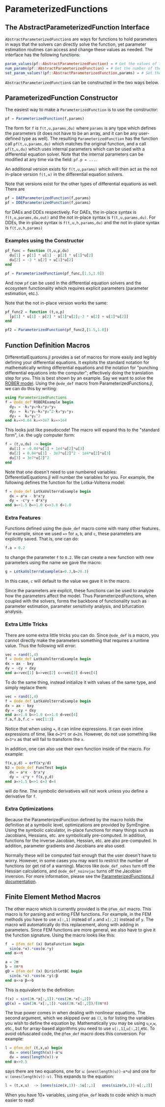 # ParameterizedFunctions

## The AbstractParameterizedFunction Interface

`AbstractParameterizedFunction`s are ways for functions to hold parameters in
ways that the solvers can directly solve the function, yet parameter estimation
routines can access and change these values as needed. The interface has the
following functions:

```julia
param_values(pf::AbstractParameterizedFunction) = # Get the values of the parameters
num_params(pf::AbstractParameterizedFunction) = # Get the number of the parameters
set_param_values!(pf::AbstractParameterizedFunction,params) = # Set the parameter values using an AbstractArray
```

`AbstractParameterizedFunction`s can be constructed in the two ways below.

## ParameterizedFunction Constructor

The easiest way to make a `ParameterizedFunction` is to use the constructor:

```julia
pf = ParameterizedFunction(f,params)
```

The form for `f` is `f(t,u,params,du)` where `params` is any type which defines
the parameters (it does not have to be an array, and it can be any user-defined
type as well). The resulting `ParameterizedFunction` has the function call
`pf(t,u,params,du)` which matches the original function, and a call `pf(t,u,du)`
which uses internal parameters which can be used with a differential equation solver.
Note that the internal parameters can be modified at any time via the field: `pf.p = ...`.

An additional version exists for `f(t,u,params)` which will then act as the
not in-place version `f(t,u)` in the differential equation solvers.

Note that versions exist for the other types of differential equations as well.
There are

```julia
pf = DAEParameterizedFunction(f,params)
pf = DDEParameterizedFunction(f,params)
```

for DAEs and DDEs respectively. For DAEs, the in-place syntax is `f(t,u,params,du,out)`
and the not in-place syntax is `f(t,u,params,du)`. For DDEs, the in-place syntax is
`f(t,u,h,params,du)` and the not in-place syntax is `f(t,u,h,params)`

### Examples using the Constructor

```julia
pf_func = function (t,u,p,du)
  du[1] = p[1] * u[1] - p[2] * u[1]*u[2]
  du[2] = -3 * u[2] + u[1]*u[2]
end

pf = ParameterizedFunction(pf_func,[1.5,1.0])
```

And now `pf` can be used in the differential equation solvers and the ecosystem
functionality which requires explicit parameters (parameter estimation, etc.).

Note that the not in-place version works the same:

```julia
pf_func2 = function (t,u,p)
  [p[1] * u[1] - p[2] * u[1]*u[2];-3 * u[2] + u[1]*u[2]]
end

pf2 = ParameterizedFunction(pf_func2,[1.5,1.0])
```

## Function Definition Macros

DifferentialEquations.jl provides a set of macros for more easily and legibly
defining your differential equations. It exploits the standard notation for
mathematically writing differential equations and the notation for "punching
differential equations into the computer"; effectively doing the translation
step for you. This is best shown by an example. Say we want to solve the
[ROBER model](http://www.radford.edu/~thompson/vodef90web/problems/demosnodislin/Single/DemoRobertson/demorobertson.pdf).
Using the `@ode_def` macro from ParameterizedFunctions.jl, we can do this by writing:

```julia
using ParameterizedFunctions
f = @ode_def ROBERExample begin
  dy₁ = -k₁*y₁+k₃*y₂*y₃
  dy₂ =  k₁*y₁-k₂*y₂^2-k₃*y₂*y₃
  dy₃ =  k₂*y₂^2
end k₁=>0.04 k₂=>3e7 k₃=>1e4
```

This looks just like pseudocode! The macro will expand this to the "standard form",
i.e. the ugly computer form:

```julia
f = (t,u,du) -> begin
  du[1] = -0.04*u[1] + 1e4*u[2]*u[3]
  du[2] = 0.04*u[1] - 3e7*u[2]^2 - 1e4*u[2]*u[3]
  du[3] = 3e7*u[2]^2
end
```

Note that one doesn't need to use numbered variables: DifferentialEquations.jl
will number the variables for you. For example, the following defines the function
for the Lotka-Volterra model:

```julia
f = @ode_def LotkaVolterraExample begin
  dx = a*x - b*x*y
  dy = -c*y + d*x*y
end a=>1.5 b=>1.0 c=>3.0 d=1.0
```

### Extra Features

Functions defined using the `@ode_def` macro come with many other features. For
example, since we used `=>` for `a`, `b`, and `c`, these parameters are explicitly
saved. That is, one can do:

```julia
f.a = 0.2
```

to change the parameter `f` to `0.2`. We can create a new function with new parameters
using the name we gave the macro:

```julia
g = LotkaVolterraExample(a=0.3,b=20.3)
```

In this case, `c` will default to the value we gave it in the macro.

Since the parameters are explicit, these functions can be used to analyze how the
parameters affect the model. Thus ParameterizedFunctions, when coupled with the
solvers, forms the backbone of functionality such as parameter estimation, parameter
sensitivity analysis, and bifurcation analysis.

### Extra Little Tricks

There are some extra little tricks you can do. Since `@ode_def` is a macro,
you cannot directly make the parameters something that requires a runtime value.
Thus the following will error:

```julia
vec = rand(1,4)
f = @ode_def LotkaVolterraExample begin
dx = ax - bxy
dy = -cy + dxy
end a=>vec[1] b=>vec[2] c=>vec[3] d=vec[4]
```

To do the same thing, instead initialize it with values of the same type, and simply
replace them:

```julia
vec = rand(1,4)
f = @ode_def LotkaVolterraExample begin
dx = ax - bxy
dy = -cy + dxy
end a=>1.0 b=>1.0 c=>1.0 d=vec[4]
f.a,f.b,f.c = vec[1:3]
```

Notice that when using `=`, it can inline expressions. It can even inline expressions
of time, like `d=3*t` or `d=2π`. However, do not use something like `d=3*x` as that will
fail to transform the `x`.

In addition, one can also use their own function inside of the macro. For example:

```julia
f(x,y,d) = erf(x*y/d)
NJ = @ode_def FuncTest begin
  dx = a*x - b*x*y
  dy = -c*y + f(x,y,d)
end a=>1.5 b=>1 c=3 d=4
```

will do fine. The symbolic derivatives will not work unless you define a derivative
for `f`.

### Extra Optimizations

Because the ParameterizedFunction defined by the macro holds the definition at a
symbolic level, optimizations are provided by SymEngine. Using the symbolic
calculator, in-place functions for many things such as Jacobians, Hessians, etc.
are symbolically pre-computed. In addition, functions for the inverse Jacobian,
Hessian, etc. are also pre-computed. In addition, parameter gradients and
Jacobians are also used.

Normally these will be computed fast enough that the user doesn't have to worry.
However, in some cases you may want to restrict the number of functions (or get rid
of a warning). Macros like `@ode_def_nohes` turn off the Hessian calculations,
and `@ode_def_noinvjac` turns off the Jacobian inversion. For more information,
please see the [ParameterizedFunctions.jl documentation](https://github.com/JuliaDiffEq/ParameterizedFunctions.jl).

## Finite Element Method Macros

The other macro which is currently provided is the `@fem_def` macro. This macro
is for parsing and writing FEM functions. For example, in the FEM methods you have
to use `x[:,1]` instead of `x` and `x[:,2]` instead of `y`. The macro will automatically
do this replacement, along with adding in parameters. Since FEM functions are more
general, we also have to give it the function signature. Using the macro looks like this:

```julia
f  = @fem_def (x) DataFunction begin
  sin(α.*x).*cos(α.*y)
end α=>π

a = 2π
b = 8π*π
gD = @fem_def (x) DirichletBC begin
  sin(α.*x).*cos(α.*y)/β
end α=>a β=>b
```

This is equivalent to the definition:

```julia
f(x) = sin(2π.*x[:,1]).*cos(2π.*x[:,2])
gD(x) = sin(2π.*x[:,1]).*cos(2π.*x[:,2])/(8π*π)
```

The true power comes in when dealing with nonlinear equations. The second argument,
which we skipped over as `()`, is for listing the variables you wish to define the
equation by. Mathematically you may be using `u`,`v`,`w`, etc., but for array-based
algorithms you need to use `u[:,1]`,`u[:,2]`,etc. To avoid obfuscated code, the
`@fem_def` macro does this conversion. For example:

```julia
l = @fem_def (t,x,u) begin
  du = ones(length(u))-α*u
  dv = ones(length(v))-v
end α=>0.5
```
says there are two equations, one for `u`: (`ones(length(u))-α*u`) and one for `v`:
`(ones(length(v))-v)`. This expands to the equation:

```julia
l = (t,x,u)  -> [ones(size(x,1))-.5u[:,1]   ones(size(x,1))-u[:,2]]
```

When you have 10+ variables, using `@fem_def` leads to code which is much
easier to read!
